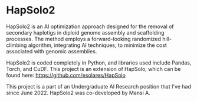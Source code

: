 # HapSolo2

HapSolo2 is an AI optimization approach designed for the removal of secondary haplotigs in diploid genome assembly and scaffolding processes. The method employs a forward-looking randomized hill-climbing algorithm, integrating AI techniques, to minimize the cost associated with genomic assemblies. 

HapSolo2 is coded completely in Python, and libraries used include Pandas, Torch, and CuDF. This project is an extension of HapSolo, which can be found here: https://github.com/esolares/HapSolo

This project is a part of an Undergraduate AI Research position that I've had since June 2022. HapSolo2 was co-developed by Mansi A. 

